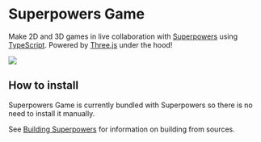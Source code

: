 # Superpowers Game

Make 2D and 3D games in live collaboration with [Superpowers](http://superpowers-html5.com/) using [TypeScript](http://www.typescriptlang.org/). Powered by [Three.js](http://threejs.org/) under the hood!

![](http://i.imgur.com/l9mtEv0.gif)

## How to install

Superpowers Game is currently bundled with Superpowers so there is no need to install it manually.

See [Building Superpowers](http://docs.superpowers-html5.com/en/development/building-superpowers) for information on building from sources.
